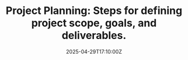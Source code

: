 ---
title: 'Project Planning: Steps for defining project scope, goals, and deliverables.'
linkTitle: 'Project Planning: Steps for defining project scope, goals, and deliverables.'
date: '2025-04-29T17:10:00Z'
weight: 1
description: Guidelines for project planning include defining processes for initiation
  and management, but specific process steps are not detailed. The document emphasizes
  the importance of outlining project scope, goals, and deliverables.
draft: false
ref: project-planning-steps-for-defining-project-scope-goals-and-deliverables
---